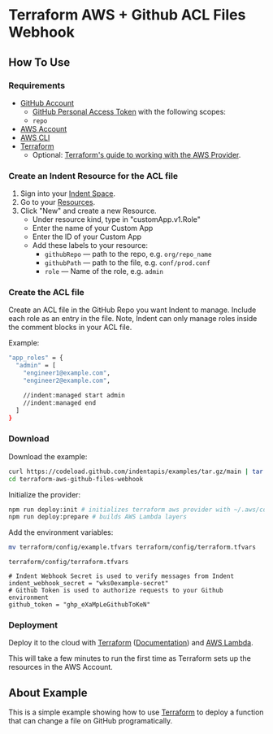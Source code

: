 # Terraform AWS + Github ACL Files Webhook

## How To Use

### Requirements

- [GitHub Account](https://github.com)
  - [GitHub Personal Access Token](https://docs.github.com/en/github/authenticating-to-github/keeping-your-account-and-data-secure/creating-a-personal-access-token) with the following scopes:
  - `repo`
- [AWS Account](https://aws.amazon.com)
- [AWS CLI](https://docs.aws.amazon.com/cli/latest/userguide/cli-configure-quickstart.html)
- [Terraform](https://learn.hashicorp.com/collections/terraform/aws-get-started)
  - Optional: [Terraform's guide to working with the AWS Provider](https://learn.hashicorp.com/collections/terraform/aws-get-started).

### Create an Indent Resource for the ACL file

1. Sign into your [Indent Space](https://indent.com/spaces).
1. Go to your [Resources](https://indent.com/spaces?next=/manage/spaces/[space]/resources/new).
1. Click "New" and create a new Resource.
   - Under resource kind, type in "customApp.v1.Role"
   - Enter the name of your Custom App
   - Enter the ID of your Custom App
   - Add these labels to your resource:
     - `githubRepo` &mdash; path to the repo, e.g. `org/repo_name`
     - `githubPath` &mdash; path to the file, e.g. `conf/prod.conf`
     - `role` &mdash; Name of the role, e.g. `admin`

### Create the ACL file

Create an ACL file in the GitHub Repo you want Indent to manage. Include each role as an entry in the file. Note, Indent can only manage roles inside the comment blocks in your ACL file.

Example:

```bash
"app_roles" = {
  "admin" = [
    "engineer1@example.com",
    "engineer2@example.com",

    //indent:managed start admin
    //indent:managed end
  ]
}
```

### Download

Download the example:

```bash
curl https://codeload.github.com/indentapis/examples/tar.gz/main | tar -xz --strip=3 examples-main/webhooks/change/terraform-aws-github-files-webhook
cd terraform-aws-github-files-webhook
```

Initialize the provider:

```bash
npm run deploy:init # initializes terraform aws provider with ~/.aws/config
npm run deploy:prepare # builds AWS Lambda layers
```

Add the environment variables:

```bash
mv terraform/config/example.tfvars terraform/config/terraform.tfvars
```

`terraform/config/terraform.tfvars`

```hcl
# Indent Webhook Secret is used to verify messages from Indent
indent_webhook_secret = "wks0example-secret"
# Github Token is used to authorize requests to your Github environment
github_token = "ghp_eXaMpLeGithubToKeN"
```

### Deployment

Deploy it to the cloud with [Terraform](https://terraform.io) ([Documentation](https://terraform.io/docs/)) and [AWS Lambda](https://aws.amazon.com/lambda/).

This will take a few minutes to run the first time as Terraform sets up the resources in the AWS Account.

## About Example

This is a simple example showing how to use [Terraform](https://terraform.io) to deploy a function that can change a file on GitHub programatically.
